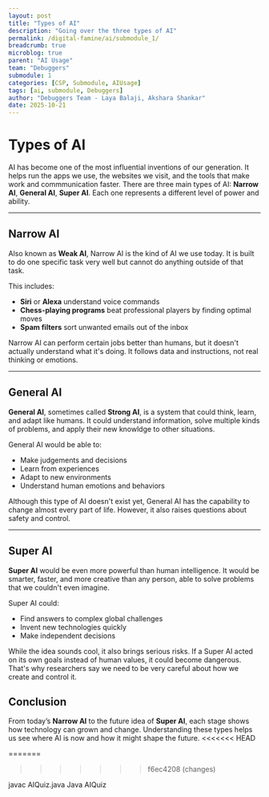 ```yaml
---
layout: post
title: "Types of AI"
description: "Going over the three types of AI"
permalink: /digital-famine/ai/submodule_1/
breadcrumb: true
microblog: true
parent: "AI Usage"
team: "Debuggers"
submodule: 1
categories: [CSP, Submodule, AIUsage]
tags: [ai, submodule, Debuggers]
author: "Debuggers Team - Laya Balaji, Akshara Shankar"
date: 2025-10-21
---
```


# Types of AI

AI has become one of the most influential inventions of our generation. It helps run the apps we use, the websites we visit, and the tools that make work and commmunication faster. There are three main types of AI: **Narrow AI**, **General AI**, **Super AI**. Each one represents a different level of power and ability.

---

## Narrow AI

Also known as **Weak AI**, Narrow AI is the kind of AI we use today. It is built to do one specific task very well but cannot do anything outside of that task.

This includes:
- **Siri** or **Alexa** understand voice commands
- **Chess-playing programs** beat professional players by finding optimal moves
- **Spam filters** sort unwanted emails out of the inbox

Narrow AI can perform certain jobs better than humans, but it doesn't actually understand what it's doing. It follows data and instructions, not real thinking or emotions.

---

## General AI

**General AI**, sometimes called **Strong AI**, is a system that could think, learn, and adapt like humans. It could understand information, solve multiple kinds of problems, and apply their new knowldge to other situations.

General AI would be able to:
- Make judgements and decisions
- Learn from experiences
- Adapt to new environments
- Understand human emotions and behaviors

Although this type of AI doesn't exist yet, General AI has the capability to change almost every part of life. However, it also raises questions about safety and control.

---

## Super AI

**Super AI** would be even more powerful than human intelligence. It would be smarter, faster, and more creative than any person, able to solve problems that we couldn't even imagine.

Super AI could:
- Find answers to complex global challenges
- Invent new technologies quickly
- Make independent decisions

While the idea sounds cool, it also brings serious risks. If a Super AI acted on its own goals instead of human values, it could become dangerous. That's why researchers say we need to be very careful about how we create and control it.

## Conclusion

From today’s **Narrow AI** to the future idea of **Super AI**, each stage shows how technology can grown and change. Understanding these types helps us see where AI is now and how it might shape the future.
<<<<<<< HEAD

=======
>>>>>>> f6ec4208 (changes)

javac AIQuiz.java
Java AIQuiz